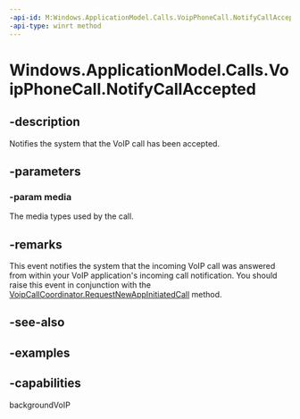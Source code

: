 ```yaml
---
-api-id: M:Windows.ApplicationModel.Calls.VoipPhoneCall.NotifyCallAccepted(Windows.ApplicationModel.Calls.VoipPhoneCallMedia)
-api-type: winrt method
---
```


<!-- Method syntax.
public void VoipPhoneCall.NotifyCallAccepted(VoipPhoneCallMedia media)
-->

# Windows.ApplicationModel.Calls.VoipPhoneCall.NotifyCallAccepted

## -description
Notifies the system that the VoIP call has been accepted.

## -parameters
### -param media
The media types used by the call.

## -remarks
This event notifies the system that the incoming VoIP call was answered from within your VoIP application's incoming call notification. You should raise this event in conjunction with the [VoipCallCoordinator.RequestNewAppInitiatedCall](voipcallcoordinator_requestnewappinitiatedcall_477072082.md) method.


## -see-also

## -examples

## -capabilities
backgroundVoIP
